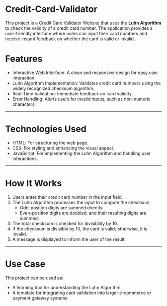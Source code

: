 # Credit-Card-Validator

This project is a Credit Card Validator Website that uses the **Luhn Algorithm** to check the validity of a credit card number. The application provides a user-friendly interface where users can input their card numbers and receive instant feedback on whether the card is valid or invalid.

# Features
- Interactive Web Interface: A clean and responsive design for easy user interaction.
- Luhn Algorithm Implementation: Validates credit card numbers using the widely recognized checksum algorithm.
- Real-Time Validation: Immediate feedback on card validity.
- Error Handling: Alerts users for invalid inputs, such as non-numeric characters.

---

# Technologies Used
- HTML: For structuring the web page.
- CSS: For styling and enhancing the visual appeal.
- JavaScript: For implementing the Luhn Algorithm and handling user interactions.

---

# How It Works
1. Users enter their credit card number in the input field.
2. The Luhn Algorithm processes the input to compute the checksum:
   - Odd-position digits are summed directly.
   - Even-position digits are doubled, and their resulting digits are summed.
3. The total checksum is checked for divisibility by 10.
4. If the checksum is divisible by 10, the card is valid; otherwise, it is invalid.
5. A message is displayed to inform the user of the result.

---

# Use Case
This project can be used as:
- A learning tool for understanding the Luhn Algorithm.
- A template for integrating card validation into larger e-commerce or payment gateway systems.
